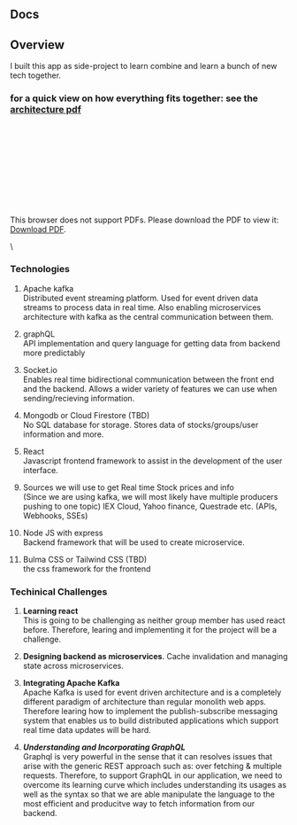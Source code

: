 ## Docs

## Overview
I built this app as side-project to learn combine and learn a bunch of new tech together. 
### for a quick view on how everything fits together: __see the [architecture pdf](https://github.com/razamu15/project-stonks-public/blob/master/docs/architecture.pdf)__


<object data="https://github.com/razamu15/project-stonks-public/blob/master/docs/architecture.pdf" type="application/pdf" width="700px" height="700px">
    <embed src="https://github.com/razamu15/project-stonks-public/blob/master/docs/architecture.pdf">
        <p>This browser does not support PDFs. Please download the PDF to view it: <a href="https://github.com/razamu15/project-stonks-public/blob/master/docs/architecture.pdf">Download PDF</a>.</p>
    </embed>
</object>

\


### Technologies
1) Apache kafka <br> 
Distributed event streaming platform. Used for event driven data streams to process data in real time. Also enabling microservices architecture with kafka as the central communication between them.

2) graphQL <br>
API implementation and query language for getting data from backend more predictably

3) Socket.io <br>
Enables real time bidirectional communication between the front end and the backend. Allows a wider variety of features we can use when sending/recieving information.

4) Mongodb or Cloud Firestore (TBD) <br>
No SQL database for storage. Stores data of stocks/groups/user information and more. 

5) React <br>
Javascript frontend framework to assist in the development of the user interface. 

<!-- 6) Questrade API - 3rd party login using OAUTH2.0 <br>
Api that allows users to log into/through their questrade account, so we are able to extract information about that traders stocks/watchlists etc. -->

<!-- 7) Twitter API <br>
to get real time tweets on wanted topics

8) Reddit API <br>
to get reddit info on stocks -->

9) Sources we will use to get Real time Stock prices and info <br> 
(Since we are using kafka, we will most likely have multiple producers pushing to one topic) 
IEX Cloud, Yahoo finance, Questrade etc. (APIs, Webhooks, SSEs)


10) Node JS with express <br>
Backend framework that will be used to create microservice.

11) Bulma CSS or Tailwind CSS (TBD) <br>
the css framework for the frontend 

### Techinical Challenges

1) __Learning react__ <br> 
This is going to be challenging as neither group member has used react before. Therefore, learing and implementing it for the project will be a challenge.

2) __Designing backend as microservices__. Cache invalidation and managing state across microservices.

3) __Integrating Apache Kafka__ <br>
Apache Kafka is used for event driven architecture and is a completely different paradigm of architecture than regular monolith web apps. Therefore learing how to implement the publish-subscribe messaging system that enables us to build distributed applications which support real time data updates will be hard.

4) ___Understanding and Incorporating GraphQL___ <br>
Graphql is very powerful in the sense that it can resolves issues that arise with the generic REST approach such as: over fetching & multiple requests. Therefore, to support GraphQL in our application, we need to overcome its learning curve which includes understanding its usages as well as the syntax so that we are able manipulate the language to  the most efficient and producitve way to fetch information from our backend. 

<!-- 5) __Authentication and interweaving the questrade API__ <br>
Security is a main concern with this feature. We want to make sure users have no worries when logging in through their questrade account. In addition to this, since questrade is a massive company, their API's are quite complex. Therefore, really understanding how they work as well as integrating our app using these dependencies will be a challenge.  -->
